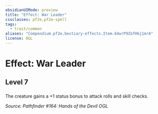 ```yaml
---
obsidianUIMode: preview
title: "Effect: War Leader"
cssclasses: pf2e,pf2e-spell
tags:
  - trait/common
aliases: "Compendium.pf2e.bestiary-effects.Item.64wrP9IbfHbj1mrA"
license: OGL
---
```

# Effect: War Leader
## Level 7
### 






The creature gains a +1 status bonus to attack rolls and skill checks.

*Source: Pathfinder #164: Hands of the Devil*
*OGL*